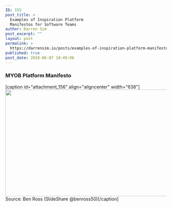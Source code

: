 ```yaml
---
ID: 155
post_title: >
  Examples of Inspiration Platform
  Manifestos for Software Teams
author: Darren Sim
post_excerpt: ""
layout: post
permalink: >
  https://darrensim.io/posts/examples-of-inspiration-platform-manifestos-for-software-teams/
published: true
post_date: 2018-06-07 10:49:06
---
```

<h3>MYOB Platform Manifesto</h3>
[caption id="attachment_156" align="aligncenter" width="638"]<img class="wp-image-156 size-full" src="https://darrensim.io/wp-content/uploads/2018/06/mind-your-own-quality-doing-qa-the-myob-way-8-638.jpg" alt="" width="638" height="333" /> Source: Ben Ross (SlideShare @benross50)[/caption]
